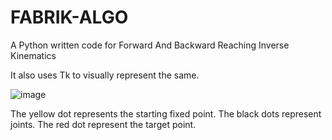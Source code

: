 # FABRIK-ALGO
A Python written code for Forward And Backward Reaching Inverse Kinematics

It also uses Tk to visually represent the same.

![image](https://user-images.githubusercontent.com/89046490/147075548-2189b3fc-c4aa-4917-b03b-109e9d0b4323.png)

The yellow dot represents the starting fixed point.
The black dots represent joints.
The red dot represent the target point.
